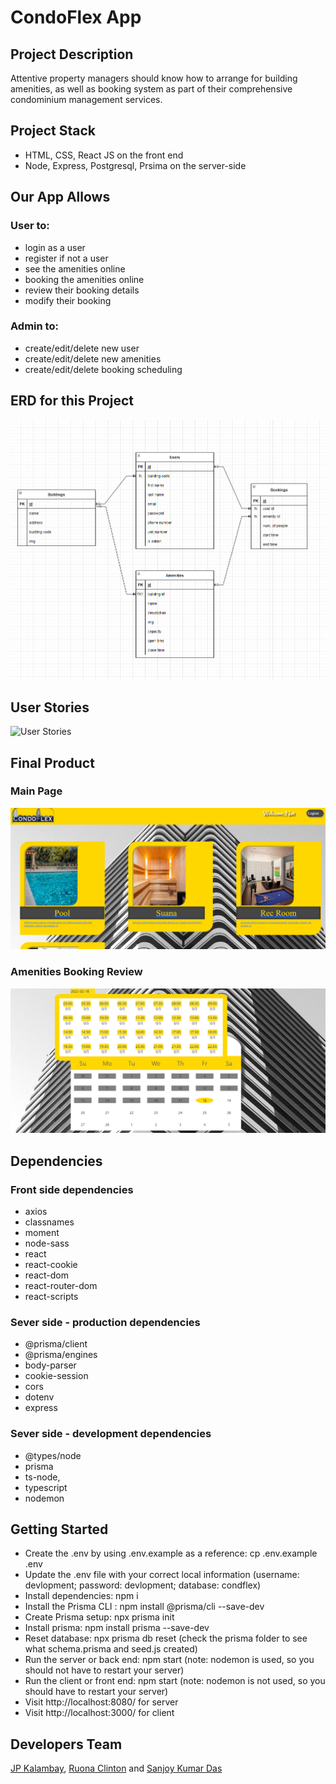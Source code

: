 
# CondoFlex App


## Project Description

Attentive property managers should know how to arrange for building amenities, as well as booking system as part of their comprehensive condominium management services.


## Project Stack
- HTML, CSS, React JS on the front end
- Node, Express, Postgresql, Prsima on the server-side


## Our App Allows

### User to:
- login as a user 
- register if not a user
- see the amenities online
- booking the amenities online
- review their booking details
- modify their booking 

### Admin to:
- create/edit/delete new user
- create/edit/delete new amenities
- create/edit/delete booking scheduling




## ERD for this Project
![ERD](./react-front-end/src/images/ERD.png)


## User Stories
![User Stories](./react-front-end/src/images/userstories.png)


## Final Product

### Main Page
![Main](./react-front-end/src/images/home.png)

### Amenities Booking Review
![Booking](./react-front-end/src/images/booking.png)


## Dependencies

### Front side dependencies
- axios
- classnames
- moment
- node-sass
- react
- react-cookie
- react-dom
- react-router-dom 
- react-scripts

### Sever side - production dependencies
- @prisma/client
- @prisma/engines
- body-parser
- cookie-session
- cors
- dotenv
- express



### Sever side - development dependencies
- @types/node
- prisma
- ts-node,
- typescript
- nodemon

## Getting Started
- Create the .env by using .env.example as a reference: cp .env.example .env
- Update the .env file with your correct local information (username: devlopment; password: devlopment; database: condflex)
- Install dependencies: npm i
- Install the Prisma CLI : npm install @prisma/cli --save-dev
- Create Prisma setup: npx prisma init
- Install prisma: npm install prisma --save-dev
- Reset database: npx prisma db reset (check the prisma folder to see what schema.prisma and seed.js created)
- Run the server or back end: npm start (note: nodemon is used, so you should not have to restart your server)
- Run the client or front end: npm start (note: nodemon is not used, so you should have to restart your server)
- Visit http://localhost:8080/ for server
- Visit http://localhost:3000/ for client

## Developers Team

[JP Kalambay](https://github.com/kalambayjp), [Ruona Clinton](https://github.com/clintonomamohwo) and [Sanjoy Kumar Das](https://github.com/sanjoy-kumar/)

